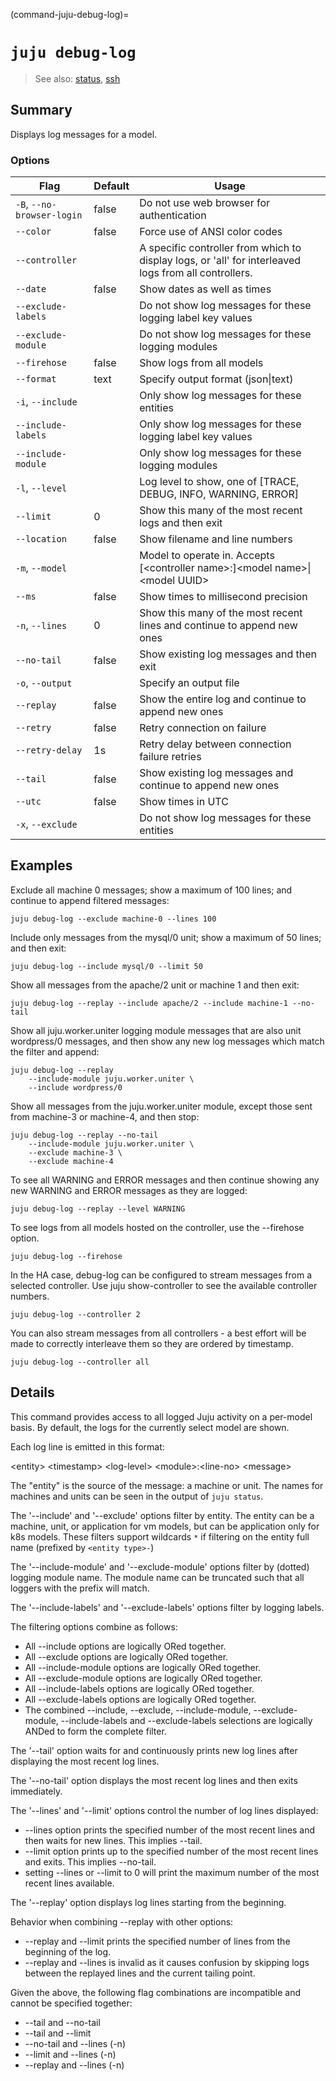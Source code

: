 (command-juju-debug-log)=
# `juju debug-log`
> See also: [status](#status), [ssh](#ssh)

## Summary
Displays log messages for a model.

### Options
| Flag | Default | Usage |
| --- | --- | --- |
| `-B`, `--no-browser-login` | false | Do not use web browser for authentication |
| `--color` | false | Force use of ANSI color codes |
| `--controller` |  | A specific controller from which to display logs, or 'all' for interleaved logs from all controllers. |
| `--date` | false | Show dates as well as times |
| `--exclude-labels` |  | Do not show log messages for these logging label key values |
| `--exclude-module` |  | Do not show log messages for these logging modules |
| `--firehose` | false | Show logs from all models |
| `--format` | text | Specify output format (json&#x7c;text) |
| `-i`, `--include` |  | Only show log messages for these entities |
| `--include-labels` |  | Only show log messages for these logging label key values |
| `--include-module` |  | Only show log messages for these logging modules |
| `-l`, `--level` |  | Log level to show, one of [TRACE, DEBUG, INFO, WARNING, ERROR] |
| `--limit` | 0 | Show this many of the most recent logs and then exit |
| `--location` | false | Show filename and line numbers |
| `-m`, `--model` |  | Model to operate in. Accepts [&lt;controller name&gt;:]&lt;model name&gt;&#x7c;&lt;model UUID&gt; |
| `--ms` | false | Show times to millisecond precision |
| `-n`, `--lines` | 0 | Show this many of the most recent lines and continue to append new ones |
| `--no-tail` | false | Show existing log messages and then exit |
| `-o`, `--output` |  | Specify an output file |
| `--replay` | false | Show the entire log and continue to append new ones |
| `--retry` | false | Retry connection on failure |
| `--retry-delay` | 1s | Retry delay between connection failure retries |
| `--tail` | false | Show existing log messages and continue to append new ones |
| `--utc` | false | Show times in UTC |
| `-x`, `--exclude` |  | Do not show log messages for these entities |

## Examples

Exclude all machine 0 messages; show a maximum of 100 lines; and continue to
append filtered messages:

    juju debug-log --exclude machine-0 --lines 100

Include only messages from the mysql/0 unit; show a maximum of 50 lines; and then
exit:

    juju debug-log --include mysql/0 --limit 50

Show all messages from the apache/2 unit or machine 1 and then exit:

    juju debug-log --replay --include apache/2 --include machine-1 --no-tail

Show all juju.worker.uniter logging module messages that are also unit
wordpress/0 messages, and then show any new log messages which match the
filter and append:

    juju debug-log --replay
        --include-module juju.worker.uniter \
        --include wordpress/0

Show all messages from the juju.worker.uniter module, except those sent from
machine-3 or machine-4, and then stop:

    juju debug-log --replay --no-tail
        --include-module juju.worker.uniter \
        --exclude machine-3 \
        --exclude machine-4

To see all WARNING and ERROR messages and then continue showing any
new WARNING and ERROR messages as they are logged:

    juju debug-log --replay --level WARNING

To see logs from all models hosted on the controller, use the --firehose option.

    juju debug-log --firehose

In the HA case, debug-log can be configured to stream messages from a selected controller.
Use juju show-controller to see the available controller numbers.

    juju debug-log --controller 2

You can also stream messages from all controllers - a best effort will be made to correctly
interleave them so they are ordered by timestamp.

    juju debug-log --controller all


## Details

This command provides access to all logged Juju activity on a per-model
basis. By default, the logs for the currently select model are shown.

Each log line is emitted in this format:

  &lt;entity&gt; &lt;timestamp&gt; &lt;log-level&gt; &lt;module&gt;:&lt;line-no&gt; &lt;message&gt;

The "entity" is the source of the message: a machine or unit. The names for
machines and units can be seen in the output of `juju status`.

The '--include' and '--exclude' options filter by entity. The entity can be
a machine, unit, or application for vm models, but can be application only
for k8s models. These filters support wildcards `*` if filtering on the
entity full name (prefixed by `<entity type>-`)

The '--include-module' and '--exclude-module' options filter by (dotted)
logging module name. The module name can be truncated such that all loggers
with the prefix will match.

The '--include-labels' and '--exclude-labels' options filter by logging labels.

The filtering options combine as follows:
* All --include options are logically ORed together.
* All --exclude options are logically ORed together.
* All --include-module options are logically ORed together.
* All --exclude-module options are logically ORed together.
* All --include-labels options are logically ORed together.
* All --exclude-labels options are logically ORed together.
* The combined --include, --exclude, --include-module, --exclude-module,
  --include-labels and --exclude-labels selections are logically ANDed to form
  the complete filter.

The '--tail' option waits for and continuously prints new log lines after displaying the most recent log lines.

The '--no-tail' option displays the most recent log lines and then exits immediately.

The '--lines' and '--limit' options control the number of log lines displayed:
* --lines option prints the specified number of the most recent lines and then waits for new lines. This implies --tail.
* --limit option prints up to the specified number of the most recent lines and exits. This implies --no-tail.
* setting --lines or --limit to 0 will print the maximum number of the most recent lines available.

The '--replay' option displays log lines starting from the beginning.

Behavior when combining --replay with other options:
* --replay and --limit prints the specified number of lines from the beginning of the log. 
* --replay and --lines is invalid as it causes confusion by skipping logs between the replayed lines and the current tailing point.

Given the above, the following flag combinations are incompatible and cannot be specified together:
* --tail and --no-tail
* --tail and --limit
* --no-tail and --lines (-n)
* --limit and --lines (-n)
* --replay and --lines (-n)